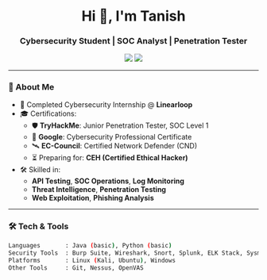 <h1 align="center">Hi 👋, I'm Tanish</h1>
<h3 align="center">Cybersecurity Student | SOC Analyst | Penetration Tester</h3>

<p align="center">
  <img src="https://img.shields.io/badge/Role-Cybersecurity%20Professional-blue?style=for-the-badge&logo=linux" />
  <img src="https://img.shields.io/badge/Area-SOC%20%7C%20Pentesting%20%7C%20Threat%20Intel-orange?style=for-the-badge&logo=security" />
</p>

---

### 🧠 About Me

- 🔐 Completed Cybersecurity Internship @ **Linearloop**
- 🎓 Certifications:
  - 🛡️ **TryHackMe**: Junior Penetration Tester, SOC Level 1  
  - 📘 **Google**: Cybersecurity Professional Certificate  
  - 🛰️ **EC-Council**: Certified Network Defender (CND)  
  - ⏳ Preparing for: **CEH (Certified Ethical Hacker)**
- 🛠️ Skilled in:
  - **API Testing**, **SOC Operations**, **Log Monitoring**
  - **Threat Intelligence**, **Penetration Testing**
  - **Web Exploitation**, **Phishing Analysis**

---

### 🛠️ Tech & Tools

```bash
Languages       : Java (basic), Python (basic)
Security Tools  : Burp Suite, Wireshark, Snort, Splunk, ELK Stack, Sysmon, YARA
Platforms       : Linux (Kali, Ubuntu), Windows
Other Tools     : Git, Nessus, OpenVAS

